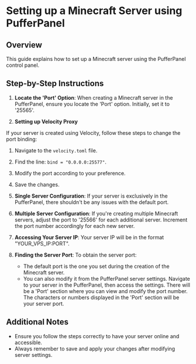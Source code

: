 # Setting up a Minecraft Server using PufferPanel

## Overview

This guide explains how to set up a Minecraft server using the PufferPanel control panel.

## Step-by-Step Instructions

1. **Locate the 'Port' Option**: When creating a Minecraft server in the PufferPanel, ensure you locate the 'Port' option. Initially, set it to '25565'.
   
2. **Setting up Velocity Proxy**

If your server is created using Velocity, follow these steps to change the port binding:

1. Navigate to the `velocity.toml` file.
2. Find the line: `bind = "0.0.0.0:25577"`.
3. Modify the port according to your preference.
4. Save the changes.

3. **Single Server Configuration**: If your server is exclusively in the PufferPanel, there shouldn't be any issues with the default port.

4. **Multiple Server Configuration**: If you're creating multiple Minecraft servers, adjust the port to '25566' for each additional server. Increment the port number accordingly for each new server.

5. **Accessing Your Server IP**: Your server IP will be in the format "YOUR_VPS_IP:PORT". 

6. **Finding the Server Port**: To obtain the server port:
    - The default port is the one you set during the creation of the Minecraft server.
    - You can also modify it from the PufferPanel server settings. Navigate to your server in the PufferPanel, then access the settings. There will be a 'Port' section where you can view and modify the port number. The characters or numbers displayed in the 'Port' section will be your server port.

## Additional Notes

- Ensure you follow the steps correctly to have your server online and accessible.
- Always remember to save and apply your changes after modifying server settings.
